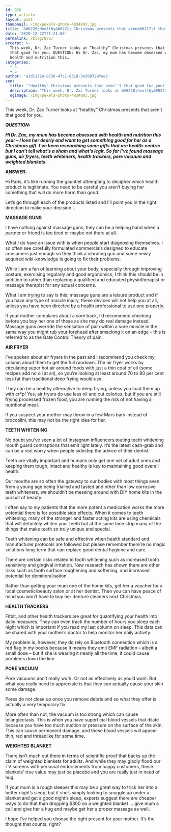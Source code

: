```yaml
---
id: 876
type: article
layout: post
thumbnail: /img/pexels-photo-4834893.jpg
title: '&#8220;Healthy&#8221; Christmas presents that aren&#8217;t that good for you!'
date: '2020-12-22T21:21:06'
permalink: /blog/876/
excerpt: >-
  This week, Dr. Zac Turner looks at “healthy” Christmas presents that aren’t
  that good for you. QUESTION: Hi Dr. Zac, my mum has become obsessed with
  health and nutrition this…
categories:
  - 4
  - 5
author: 'a1d1172a-8736-47c1-831d-3e508729fee2'
seo:
  title: '"Healthy" Christmas presents that aren''t that good for you! - Doctor Zac'
  description: "This week, Dr. Zac Turner looks at &#8220;healthy&#8221; Christmas presents that aren&#8217;t that good for you. QUESTION:\_ Hi Dr. Zac, my mum has become obsessed with health and nutrition this..."
  ogimage: /img/pexels-photo-4834893.jpg
---
```


This week, Dr. Zac Turner looks at “healthy” Christmas presents that aren’t that good for you.

_**QUESTION:**_

_**Hi Dr. Zac, my mum has become obsessed with health and nutrition this year – I love her dearly and want to get something good for her as a Christmas gift. I’ve been researching some gifts that are health-centric but I can’t tell what’s a sham and what’s legit. So far I’ve found massage guns, air fryers, teeth whiteners, health trackers, pore vacuum and weighted blankets.**_

**ANSWER:**

Hi Paris, it’s like running the gauntlet attempting to decipher which health product is legitimate. You need to be careful you aren’t buying her something that will do more harm than good.

Let’s go through each of the products listed and I’ll point you in the right direction to make your decision…

**MASSAGE GUNS**

I have nothing against massage guns, they can be a helping hand when a partner or friend is too tired or maybe not there at all.

What I do have an issue with is when people start diagnosing themselves. I so often see carefully formulated commercials designed to educate consumers just enough so they think a vibrating gun and some newly acquired wiki-knowledge is going to fix their problems.

While I am a fan of learning about your body, especially through improving posture, exercising regularly and good ergonomics, I think this should be in addition to rather than replacing a qualified and educated physiotherapist or massage therapist for any actual concerns.

What I am trying to say is this: massage guns are a leisure product and if you have any type of muscle injury, these devices will not help you at all, unless you have been directed by a health professional to use one properly.

If your mother complains about a sore back, I’d recommend checking before you buy her one of these as she may do real damage instead. Massage guns override the sensation of pain within a sore muscle in the same way you might rub your forehead after smacking it on an edge – this is referred to as the Gate Control Theory of pain.

**AIR FRYER**

I’ve spoken about air fryers in the past and I recommend you check my column about them to get the full rundown. The air fryer works by circulating super hot air around foods with just a thin coat of oil (some recipes add no oil at all), so you’re looking at least around 70 to 80 per cent less fat than traditional deep frying would use.

They can be a healthy alternative to deep frying, unless you load them up with cr\*p! Yes, air fryers do use less oil and cut calories, but if you are still frying processed frozen food, you are running the risk of not having a nutritional meal.

If you suspect your mother may throw in a few Mars bars instead of broccolini, this may not be the right idea for her.

**TEETH WHITENING**

No doubt you’ve seen a lot of Instagram influencers touting teeth whitening mouth guard contraptions that emit light lately. It’s the latest cash-grab and can be a real worry when people sidestep the advice of their dentist.

Teeth are vitally important and humans only get one set of adult ones and keeping them tough, intact and healthy is key to maintaining good overall health.

Our mouths are so often the gateway to our bodies with most things even from a young age being trialled and tasted and other than low corrosive teeth whiteners, we shouldn’t be messing around with DIY home kits in the pursuit of beauty.

I often say to my patients that the more potent a medication works the more potential there is for possible side effects. When it comes to teeth whitening, many of the stronger and faster acting kits are using chemicals that will definitely whiten your teeth but at the same time strip many of the things that make teeth so truly unique and special.

Teeth whitening can be safe and effective when health standard and manufacturer protocols are followed but please remember there’re no magic solutions long-term that can replace good dental hygiene and care.

There are certain risks related to tooth whitening such as increased tooth sensitivity and gingival irritation. New research has shown there are other risks such as tooth surface roughening and softening, and increased potential for demineralisation.

Rather than getting your mum one of the home kits, get her a voucher for a local cosmetic/beauty salon or at her dentist. Then you can have peace of mind you won’t have to buy her denture cleaners next Christmas.

**HEALTH TRACKERS**

Fitbit, and other health trackers are great for quantifying your health into daily measures. They can even track the number of hours you sleep each night which is important if you read my last column on sleep. This data can be shared with your mother’s doctor to help monitor her daily activity.

My problem is, however, they do rely on Bluetooth connection which is a red flag in my books because it means they emit EMF radiation – albeit a small dose – but if she is wearing it nearly all the time, it could cause problems down the line.

**PORE VACUUM**

Pore vacuums don’t really work. Or not as effectively as you’d want. But what you really need to appreciate is that they can actually cause your skin some damage.

Pores do not close up once you remove debris and so what they offer is actually a very temporary fix.

More often than not, the vacuum is too strong which can cause telangiectasis. This is when you have superficial blood vessels that dilate because you have too much suction or pressure on the surface of the skin. This can cause permanent damage, and these blood vessels will appear thin, red and threadlike for some time.

**WEIGHTED BLANKET**

There isn’t much out there in terms of scientific proof that backs up the claim of weighted blankets for adults. And while they may gladly flood our TV screens with personal endorsements from happy customers, these blankets’ true value may just be placebo and you are really just in need of hug.

If your mum is a rough sleeper this may be a great way to trick her into a better night’s sleep, but if she’s simply looking to snuggle up under a blanket and get a good night’s sleep, experts suggest there are cheaper ways to do that than dropping $300 on a weighted blanket … give mum a call and give her a hug and maybe get her a proper massage as well.

I hope I’ve helped you choose the right present for your mother. It’s the thought that counts, right?
